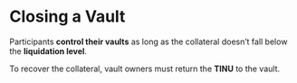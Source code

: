 # Closing a Vault

Participants **control their vaults** as long as the collateral doesn’t fall below the **liquidation level**.&#x20;

To recover the collateral, vault owners must return the **TINU** to the vault.
